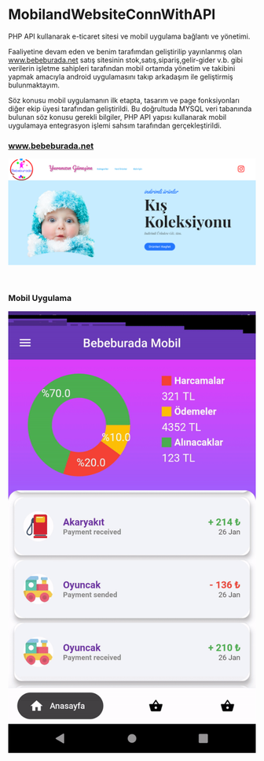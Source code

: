 # MobilandWebsiteConnWithAPI
PHP API kullanarak e-ticaret sitesi ve mobil uygulama bağlantı ve yönetimi.

Faaliyetine devam eden ve benim tarafımdan geliştirilip yayınlanmış olan www.bebeburada.net satış sitesinin stok,satış,sipariş,gelir-gider v.b. gibi verilerin işletme sahipleri tarafından mobil ortamda yönetim ve takibini yapmak amacıyla android uygulamasını takıp arkadaşım ile geliştirmiş bulunmaktayım.

Söz konusu mobil uygulamanın ilk etapta, tasarım ve page fonksiyonları diğer ekip üyesi tarafından geliştirildi. Bu doğrultuda MYSQL veri tabanında bulunan söz konusu gerekli bilgiler, PHP API yapısı kullanarak mobil uygulamaya entegrasyon işlemi sahsım tarafından gerçekleştirildi.


<il><h3>www.bebeburada.net</h3></il>
![](ScreenWeb.png)
<br>

<br>

<h3>Mobil Uygulama</h3>

![](ScreenRec.gif)
